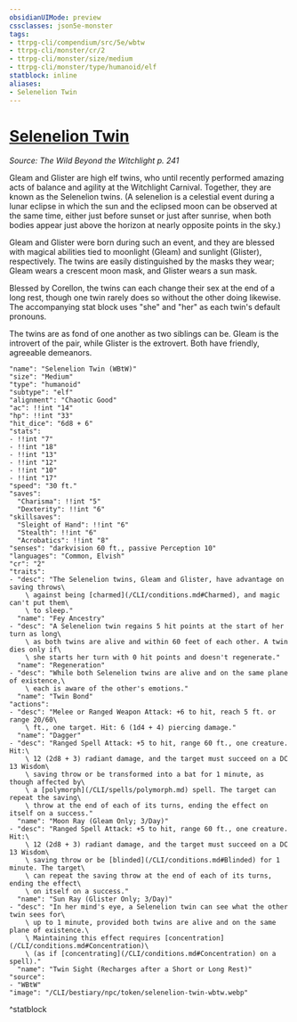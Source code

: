 ```yaml
---
obsidianUIMode: preview
cssclasses: json5e-monster
tags:
- ttrpg-cli/compendium/src/5e/wbtw
- ttrpg-cli/monster/cr/2
- ttrpg-cli/monster/size/medium
- ttrpg-cli/monster/type/humanoid/elf
statblock: inline
aliases:
- Selenelion Twin
---
```

# [Selenelion Twin](CLI/bestiary/npc/selenelion-twin-wbtw.md)
*Source: The Wild Beyond the Witchlight p. 241*  

Gleam and Glister are high elf twins, who until recently performed amazing acts of balance and agility at the Witchlight Carnival. Together, they are known as the Selenelion twins. (A selenelion is a celestial event during a lunar eclipse in which the sun and the eclipsed moon can be observed at the same time, either just before sunset or just after sunrise, when both bodies appear just above the horizon at nearly opposite points in the sky.)

Gleam and Glister were born during such an event, and they are blessed with magical abilities tied to moonlight (Gleam) and sunlight (Glister), respectively. The twins are easily distinguished by the masks they wear; Gleam wears a crescent moon mask, and Glister wears a sun mask.

Blessed by Corellon, the twins can each change their sex at the end of a long rest, though one twin rarely does so without the other doing likewise. The accompanying stat block uses "she" and "her" as each twin's default pronouns.

The twins are as fond of one another as two siblings can be. Gleam is the introvert of the pair, while Glister is the extrovert. Both have friendly, agreeable demeanors.

```statblock
"name": "Selenelion Twin (WBtW)"
"size": "Medium"
"type": "humanoid"
"subtype": "elf"
"alignment": "Chaotic Good"
"ac": !!int "14"
"hp": !!int "33"
"hit_dice": "6d8 + 6"
"stats":
- !!int "7"
- !!int "18"
- !!int "13"
- !!int "12"
- !!int "10"
- !!int "17"
"speed": "30 ft."
"saves":
  "Charisma": !!int "5"
  "Dexterity": !!int "6"
"skillsaves":
  "Sleight of Hand": !!int "6"
  "Stealth": !!int "6"
  "Acrobatics": !!int "8"
"senses": "darkvision 60 ft., passive Perception 10"
"languages": "Common, Elvish"
"cr": "2"
"traits":
- "desc": "The Selenelion twins, Gleam and Glister, have advantage on saving throws\
    \ against being [charmed](/CLI/conditions.md#Charmed), and magic can't put them\
    \ to sleep."
  "name": "Fey Ancestry"
- "desc": "A Selenelion twin regains 5 hit points at the start of her turn as long\
    \ as both twins are alive and within 60 feet of each other. A twin dies only if\
    \ she starts her turn with 0 hit points and doesn't regenerate."
  "name": "Regeneration"
- "desc": "While both Selenelion twins are alive and on the same plane of existence,\
    \ each is aware of the other's emotions."
  "name": "Twin Bond"
"actions":
- "desc": "Melee or Ranged Weapon Attack: +6 to hit, reach 5 ft. or range 20/60\
    \ ft., one target. Hit: 6 (1d4 + 4) piercing damage."
  "name": "Dagger"
- "desc": "Ranged Spell Attack: +5 to hit, range 60 ft., one creature. Hit:\
    \ 12 (2d8 + 3) radiant damage, and the target must succeed on a DC 13 Wisdom\
    \ saving throw or be transformed into a bat for 1 minute, as though affected by\
    \ a [polymorph](/CLI/spells/polymorph.md) spell. The target can repeat the saving\
    \ throw at the end of each of its turns, ending the effect on itself on a success."
  "name": "Moon Ray (Gleam Only; 3/Day)"
- "desc": "Ranged Spell Attack: +5 to hit, range 60 ft., one creature. Hit:\
    \ 12 (2d8 + 3) radiant damage, and the target must succeed on a DC 13 Wisdom\
    \ saving throw or be [blinded](/CLI/conditions.md#Blinded) for 1 minute. The target\
    \ can repeat the saving throw at the end of each of its turns, ending the effect\
    \ on itself on a success."
  "name": "Sun Ray (Glister Only; 3/Day)"
- "desc": "In her mind's eye, a Selenelion twin can see what the other twin sees for\
    \ up to 1 minute, provided both twins are alive and on the same plane of existence.\
    \ Maintaining this effect requires [concentration](/CLI/conditions.md#Concentration)\
    \ (as if [concentrating](/CLI/conditions.md#Concentration) on a spell)."
  "name": "Twin Sight (Recharges after a Short or Long Rest)"
"source":
- "WBtW"
"image": "/CLI/bestiary/npc/token/selenelion-twin-wbtw.webp"
```
^statblock